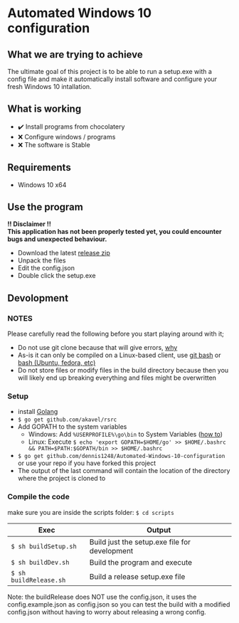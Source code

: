# Automated Windows 10 configuration

## What we are trying to achieve
The ultimate goal of this project is to be able to run a setup.exe with a config file and make it automatically install software and configure your fresh Windows 10 intallation.  

## What is working
- :heavy_check_mark: Install programs from chocolatery 
- :x: Configure windows / programs
- :x: The software is Stable

## Requirements
- Windows 10 x64  

## Use the program
**!! Disclaimer !!**  
**This application has not been properly tested yet, you could encounter bugs and unexpected behaviour.**
- Download the latest [release zip](https://github.com/dennis1248/Automated-Windows-10-configuration/releases)
- Unpack the files
- Edit the config.json
- Double click the setup.exe

## Devolopment
### NOTES
Please carefully read the following before you start playing around with it;
- Do not use git clone because that will give errors, [why](https://stackoverflow.com/questions/26942150/importing-go-files-in-same-folder)
-  As-is it can only be compiled on a Linux-based client, use [git bash](https://git-scm.com/downloads) or [bash (Ubuntu, fedora, etc)](https://docs.microsoft.com/en-us/windows/wsl/install-win10)
- Do not store files or modify files in the build directory because then you will likely end up breaking everything and files might be overwritten
### Setup
- install [Golang](https://golang.org/dl/)
- `$ go get github.com/akavel/rsrc`
- Add GOPATH to the system variables
  - Windows: Add `%USERPROFILE%\go\bin` to System Variables ([how to](https://www.java.com/en/download/help/path.xml))
  - Linux: Execute `$ echo 'export GOPATH=$HOME/go' >> $HOME/.bashrc && PATH=$PATH:$GOPATH/bin >> $HOME/.bashrc`
- `$ go get github.com/dennis1248/Automated-Windows-10-configuration` or use your repo if you have forked this project
- The output of the last command will contain the location of the directory where the project is cloned to
### Compile the code
make sure you are inside the scripts folder: `$ cd scripts`  

Exec | Output
--- | ---
`$ sh buildSetup.sh` | Build just the setup.exe file for development  
`$ sh buildDev.sh` | Build the program and execute  
`$ sh buildRelease.sh` | Build a release setup.exe file  
  
Note: the buildRelease does NOT use the config.json, it uses the config.example.json as config.json so you can test the build with a modified config.json without having to worry about releasing a wrong config.
